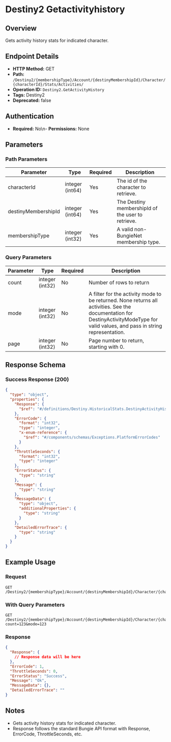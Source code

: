 # Destiny2 Getactivityhistory

## Overview
Gets activity history stats for indicated character.

## Endpoint Details
- **HTTP Method:** GET
- **Path:** `/Destiny2/{membershipType}/Account/{destinyMembershipId}/Character/{characterId}/Stats/Activities/`
- **Operation ID:** `Destiny2.GetActivityHistory`
- **Tags:** Destiny2
- **Deprecated:** false

## Authentication
- **Required:** No\n- **Permissions:** None

## Parameters

### Path Parameters
| Parameter | Type | Required | Description |
|-----------|------|----------|-------------|
| characterId | integer (int64) | Yes | The id of the character to retrieve. |
| destinyMembershipId | integer (int64) | Yes | The Destiny membershipId of the user to retrieve. |
| membershipType | integer (int32) | Yes | A valid non-BungieNet membership type. |

### Query Parameters
| Parameter | Type | Required | Description |
|-----------|------|----------|-------------|
| count | integer (int32) | No | Number of rows to return |
| mode | integer (int32) | No | A filter for the activity mode to be returned. None returns all activities. See the documentation for DestinyActivityModeType for valid values, and pass in string representation. |
| page | integer (int32) | No | Page number to return, starting with 0. |


## Response Schema

### Success Response (200)
```json
{
  "type": "object",
  "properties": {
    "Response": {
      "$ref": "#/definitions/Destiny.HistoricalStats.DestinyActivityHistoryResults"
    },
    "ErrorCode": {
      "format": "int32",
      "type": "integer",
      "x-enum-reference": {
        "$ref": "#/components/schemas/Exceptions.PlatformErrorCodes"
      }
    },
    "ThrottleSeconds": {
      "format": "int32",
      "type": "integer"
    },
    "ErrorStatus": {
      "type": "string"
    },
    "Message": {
      "type": "string"
    },
    "MessageData": {
      "type": "object",
      "additionalProperties": {
        "type": "string"
      }
    },
    "DetailedErrorTrace": {
      "type": "string"
    }
  }
}
```


## Example Usage

### Request
```http
GET /Destiny2/{membershipType}/Account/{destinyMembershipId}/Character/{characterId}/Stats/Activities/
```

### With Query Parameters
```http
GET /Destiny2/{membershipType}/Account/{destinyMembershipId}/Character/{characterId}/Stats/Activities/?count=123&mode=123
```

### Response
```json
{
  "Response": {
    // Response data will be here
  },
  "ErrorCode": 1,
  "ThrottleSeconds": 0,
  "ErrorStatus": "Success",
  "Message": "Ok",
  "MessageData": {},
  "DetailedErrorTrace": ""
}
```

## Notes
- Gets activity history stats for indicated character.
- Response follows the standard Bungie API format with Response, ErrorCode, ThrottleSeconds, etc.

